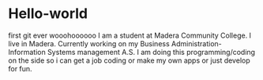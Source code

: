 # Hello-world
first git ever wooohoooooo
I am a student at Madera Community College. I live in Madera. Currently working on my Business Administration-Information Systems management A.S. I am doing this programming/coding on the side so i can get a job coding or make my own apps or just develop for fun.
